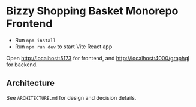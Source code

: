 # Bizzy Shopping Basket Monorepo Frontend

- Run `npm install`
- Run `npm run dev` to start Vite React app

Open [http://localhost:5173](http://localhost:5173) for frontend, and [http://localhost:4000/graphql](http://localhost:4000/graphql) for backend.

## Architecture
See `ARCHITECTURE.md` for design and decision details.
